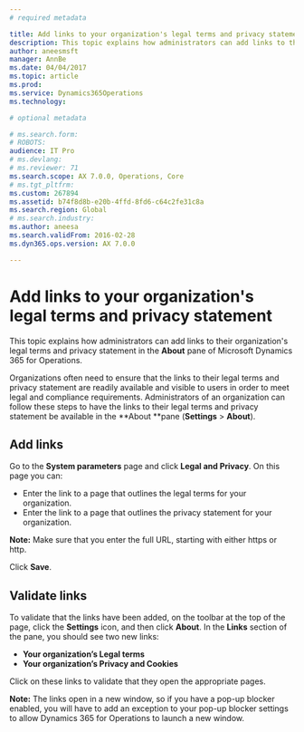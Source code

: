```yaml
---
# required metadata

title: Add links to your organization's legal terms and privacy statement
description: This topic explains how administrators can add links to their organization's legal terms and privacy statement in the <strong>About</strong> pane of Microsoft Dynamics 365 for Operations.
author: aneesmsft
manager: AnnBe
ms.date: 04/04/2017
ms.topic: article
ms.prod: 
ms.service: Dynamics365Operations
ms.technology: 

# optional metadata

# ms.search.form: 
# ROBOTS: 
audience: IT Pro
# ms.devlang: 
# ms.reviewer: 71
ms.search.scope: AX 7.0.0, Operations, Core
# ms.tgt_pltfrm: 
ms.custom: 267894
ms.assetid: b74f8d8b-e20b-4ffd-8fd6-c64c2fe31c8a
ms.search.region: Global
# ms.search.industry: 
ms.author: aneesa
ms.search.validFrom: 2016-02-28
ms.dyn365.ops.version: AX 7.0.0

---
```


# Add links to your organization's legal terms and privacy statement

This topic explains how administrators can add links to their organization's legal terms and privacy statement in the <strong>About</strong> pane of Microsoft Dynamics 365 for Operations.

Organizations often need to ensure that the links to their legal terms and privacy statement are readily available and visible to users in order to meet legal and compliance requirements. Administrators of an organization can follow these steps to have the links to their legal terms and privacy statement be available in the **About **pane (**Settings** &gt; **About**).

## Add links
Go to the **System parameters** page and click **Legal and Privacy**. On this page you can:

-   Enter the link to a page that outlines the legal terms for your organization.
-   Enter the link to a page that outlines the privacy statement for your organization.

**Note:** Make sure that you enter the full URL, starting with either https or http. 

Click **Save**.

## Validate links
To validate that the links have been added, on the toolbar at the top of the page, click the **Settings** icon, and then click **About**. In the **Links** section of the pane, you should see two new links:

-   **Your organization’s Legal terms**
-   **Your organization’s Privacy and Cookies**

Click on these links to validate that they open the appropriate pages. 

**Note:** The links open in a new window, so if you have a pop-up blocker enabled, you will have to add an exception to your pop-up blocker settings to allow Dynamics 365 for Operations to launch a new window.

